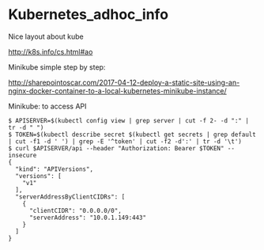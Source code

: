 # Kubernetes_adhoc_info

Nice layout about kube

http://k8s.info/cs.html#ao

Minikube simple step by step:

http://sharepointoscar.com/2017-04-12-deploy-a-static-site-using-an-nginx-docker-container-to-a-local-kubernetes-minikube-instance/

Minikube: to access API 

```
$ APISERVER=$(kubectl config view | grep server | cut -f 2- -d ":" | tr -d " ")
$ TOKEN=$(kubectl describe secret $(kubectl get secrets | grep default | cut -f1 -d ' ') | grep -E '^token' | cut -f2 -d':' | tr -d '\t')
$ curl $APISERVER/api --header "Authorization: Bearer $TOKEN" --insecure
{
  "kind": "APIVersions",
  "versions": [
    "v1"
  ],
  "serverAddressByClientCIDRs": [
    {
      "clientCIDR": "0.0.0.0/0",
      "serverAddress": "10.0.1.149:443"
    }
  ]
}

```